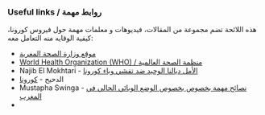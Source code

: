 ### Useful links / روابط مهمة

هذه اللائحة تضم مجموعة من المقالات، فيديوهات و معلمات مهمة حول فيروس كورونا، كيفية الوقايه منه التعامل معه:
+ [موقع وزارة الصحة المغرية](https://www.sante.gov.ma/Pages/Accueil.aspx)
+ [World Health Organization (WHO) / منظمة الصحة العالمية](https://www.who.int/)
+ Najib El Mokhtari -  [الأمل ديالنا الوحيد ضد تفشي وباء كورونا
](https://www.youtube.com/watch?v=y-5GhynCxV4)
+ الدحيح - [كورونا](https://www.youtube.com/watch?v=mawje1RAKOw&feature=youtu.be)
+ Mustapha Swinga - [نصائح مهمة بخصوص بخصوص الوضع الوبائي الحالي في المغرب](https://www.youtube.com/watch?v=MoQzKA2VGIQ)
+
